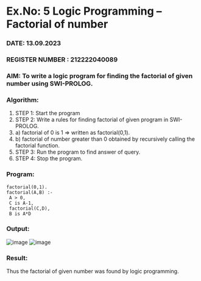 # Ex.No: 5   Logic Programming – Factorial of number   
### DATE: 13.09.2023                                                                           
### REGISTER NUMBER : 212222040089
### AIM: To  write  a logic program for finding the factorial of given number using SWI-PROLOG. 
### Algorithm:
1. STEP 1: Start the program
2. STEP 2:  Write a rules for finding factorial of given program in SWI-PROLOG.
3.   a)	factorial of 0 is 1 => written as factorial(0,1).
4.   b)	factorial of number greater than 0 obtained by recursively calling the factorial    function.
5. STEP 3: Run the program  to find answer of  query.
6. STEP 4: Stop the program.
### Program:
```
factorial(0,1). 
factorial(A,B) :- 
 A > 0, 
 C is A-1, 
 factorial(C,D), 
 B is A*D
```
### Output:
![image](https://github.com/Madhav005/AI_Lab_2023-24/assets/110885274/8d5dc309-9e86-4ae3-982e-27b5300a76e9)
![image](https://github.com/Madhav005/AI_Lab_2023-24/assets/110885274/36ac1c65-3b5e-418f-8a25-021f27ac62bd)
### Result:
Thus the factorial of given number was found by logic programming. 

